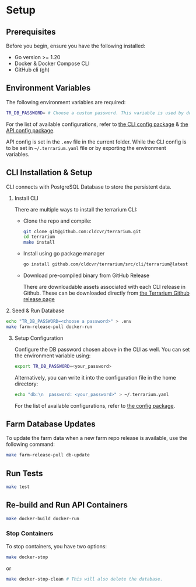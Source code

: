 # Setup

## Prerequisites

Before you begin, ensure you have the following installed:

- Go version >= 1.20
- Docker & Docker Compose CLI
- GitHub cli (gh)

## Environment Variables

The following environment variables are required:

```sh
TR_DB_PASSWORD= # Choose a custom password. This variable is used by docker-compose to set the password in the local Postgres server and is used in the API to connect to the database.
```

For the list of available configurations, refer to [the CLI config package](src/cli/internal/config) & [the API config package](src/api/internal/config).

API config is set in the `.env` file in the current folder. While the CLI config is to be set in `~/.terrarium.yaml` file or by exporting the environment variables.

## CLI Installation & Setup

CLI connects with PostgreSQL Database to store the persistent data.

1. Install CLI

    There are multiple ways to install the terrarium CLI:

    - Clone the repo and compile:

      ```sh
      git clone git@github.com:cldcvr/terrarium.git
      cd terrarium
      make install
      ```

    - Install using go package manager

      ```sh
      go install github.com/cldcvr/terrarium/src/cli/terrarium@latest
      ```

    - Download pre-compiled binary from GitHub Release

      There are downloadable assets associated with each CLI release in Github. These can be downloaded directly from [the Terrarium Github release page](https://github.com/cldcvr/terrarium/releases)
<tr/>
2. Seed & Run Database

   ```sh
   echo "TR_DB_PASSWORD=<choose a password>" > .env
   make farm-release-pull docker-run
   ```

3. Setup Configuration

   Configure the DB password chosen above in the CLI as well. You can set the environment variable using:

   ```sh
   export TR_DB_PASSWORD=<your_password>
   ```

   Alternatively, you can write it into the configuration file in the home directory:

   ```sh
   echo "db:\n  password: <your_password>" > ~/.terrarium.yaml
   ```

   For the list of available configurations, refer to [the config package](src/cli/internal/config).

## Farm Database Updates

To update the farm data when a new farm repo release is available, use the following command:

```sh
make farm-release-pull db-update
```

## Run Tests

```sh
make test
```

## Re-build and Run API Containers

```sh
make docker-build docker-run
```

### Stop Containers

To stop containers, you have two options:

```sh
make docker-stop
```

or

```sh
make docker-stop-clean # This will also delete the database.
```
